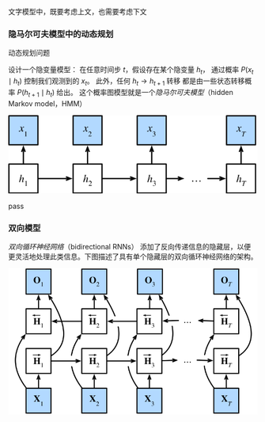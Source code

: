 文字模型中，既要考虑上文，也需要考虑下文

### 隐马尔可夫模型中的动态规划

动态规划问题

设计一个隐变量模型： 在任意时间步 $t$，假设存在某个隐变量 $h_t$， 通过概率 $P(x_t \mid h_t)$ 控制我们观测到的 $x_t$。 此外，任何 $h_t \to h_{t+1}$ 转移 都是由一些状态转移概率 $P(h_{t+1} \mid h_{t})$ 给出。 这个概率图模型就是一个*隐马尔可夫模型*（hidden Markov model，HMM）

![../_images/hmm.svg](imags/hmm.svg)

pass



### 双向模型

*双向循环神经网络*（bidirectional RNNs） 添加了反向传递信息的隐藏层，以便更灵活地处理此类信息。下图描述了具有单个隐藏层的双向循环神经网络的架构。

![../_images/birnn.svg](imags/birnn.svg)